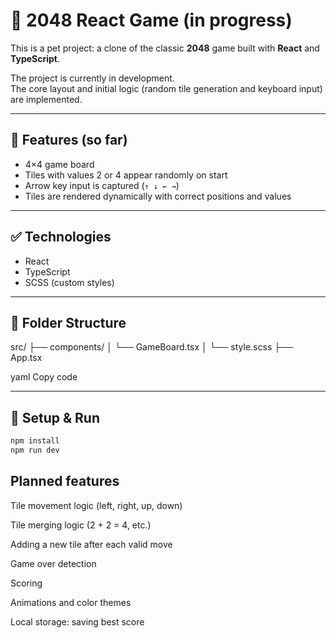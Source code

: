 # 🧩 2048 React Game (in progress)

This is a pet project: a clone of the classic **2048** game built with **React** and **TypeScript**.

The project is currently in development.  
The core layout and initial logic (random tile generation and keyboard input) are implemented.

---

## 🎯 Features (so far)

- 4×4 game board
- Tiles with values 2 or 4 appear randomly on start
- Arrow key input is captured (`↑ ↓ ← →`)
- Tiles are rendered dynamically with correct positions and values

---

## ✅ Technologies

- React
- TypeScript
- SCSS (custom styles)

---

## 📁 Folder Structure

src/ ├── components/ │ └── GameBoard.tsx │ └── style.scss ├── App.tsx

yaml
Copy code

---

## 🚀 Setup & Run

```bash
npm install
npm run dev
```

## Planned features

Tile movement logic (left, right, up, down)

Tile merging logic (2 + 2 = 4, etc.)

Adding a new tile after each valid move

Game over detection

Scoring

Animations and color themes

Local storage: saving best score
